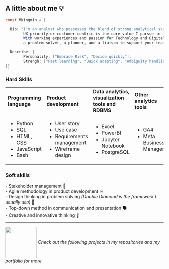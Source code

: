 ## A little about me 💡
<!--
Outline:
- Overview about myself
- Where to find me
- Technical tools
- CTA: read more about pinned projects and check out my Portfolio for more
-->
```java
const Mkingmin = {

  Bio: "I'm an analyst who possesses the blend of strong analytical skills and problem-solving mindset.
        UX priority or customer-centric is the core value I pursue in my career.
        With working experiences and passion for Technology and Digital transformation, I'm ready to become
        a problem-solver, a planner, and a liaison to support your team to reach new milestones.",

  Describe: {
        Personality: ["Embrace Risk", "Decide quickly"],
        Strengh: ["Fast learning", "Quick adapting", "Ambiguity handling"]
}}
```
### Hard Skills
<table>
  <tbody>
    <tr>
      <td><b>Programming language</b></td>
      <td><b>Product development</b></td>
      <td><b>Data analytics, visualization tools and RDBMS</b></td>
      <td><b>Other analytics tools</b></td>
      <td><b>Project management tools</b></td>
      <td><b>Modeling and Diagraming</b></td>
    </tr>
    <tr>
      <td>
        <ul>
          <li>Python</li>
          <li>SQL</li>
          <li>HTML, CSS</li>
          <li>JavaScript</li>
          <li>Bash</li>
      </ul>
      </td>
      <td>
        <ul>
          <li>User story</li>
          <li>Use case</li>
          <li>Requirements management</li>
          <li>Wireframe design</li>
        </ul>
      </td>
      <td>
        <ul>
        <li>Excel</li>
          <li>PowerBI</li>
          <li>Jupyter Notebook</li>
          <li>PostgreSQL</li>
        </ul>
      </td>
      <td>
        <ul>
          <li>GA4</li>
          <li>Meta Business Manager</li>
        </ul>
      </td>
      <td>
        <ul>
          <li>Jira</li>
          <li>Confluence</li>
        </ul>
      </td>
      <td>
        <ul>
          <li>BPMN</li>
          <li>UML</li>
          <li>Power-Interest matrix</li>
        </ul>
      </td>
    </tr>
  </tbody>
</table>

### Soft skills
\- Stakeholder management 💬 <br>
\- Agile methodology in product development ♾️ <br>
\- Design thinking in problem solving <i>(Double Diamond is the framework I usually use)</i> 💎 <br>
\- Top-down method in communication and presentation 🗣 <br>
\- Creative and innovative thinking 🧠

_________________________________________________________________________________________

<img src="https://cdn.pixabay.com/animation/2022/07/29/03/42/03-42-11-849_512.gif" width="100" height="100" style="vertical-align: middle;"/> <i>Check out the following projects in my repositories and my <a href="https://mkingmin.github.io/">portfolio</a> for more</i>


      
